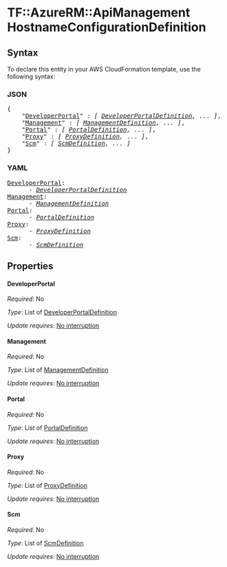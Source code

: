 # TF::AzureRM::ApiManagement HostnameConfigurationDefinition

## Syntax

To declare this entity in your AWS CloudFormation template, use the following syntax:

### JSON

<pre>
{
    "<a href="#developerportal" title="DeveloperPortal">DeveloperPortal</a>" : <i>[ <a href="developerportaldefinition.md">DeveloperPortalDefinition</a>, ... ]</i>,
    "<a href="#management" title="Management">Management</a>" : <i>[ <a href="managementdefinition.md">ManagementDefinition</a>, ... ]</i>,
    "<a href="#portal" title="Portal">Portal</a>" : <i>[ <a href="portaldefinition.md">PortalDefinition</a>, ... ]</i>,
    "<a href="#proxy" title="Proxy">Proxy</a>" : <i>[ <a href="proxydefinition.md">ProxyDefinition</a>, ... ]</i>,
    "<a href="#scm" title="Scm">Scm</a>" : <i>[ <a href="scmdefinition.md">ScmDefinition</a>, ... ]</i>
}
</pre>

### YAML

<pre>
<a href="#developerportal" title="DeveloperPortal">DeveloperPortal</a>: <i>
      - <a href="developerportaldefinition.md">DeveloperPortalDefinition</a></i>
<a href="#management" title="Management">Management</a>: <i>
      - <a href="managementdefinition.md">ManagementDefinition</a></i>
<a href="#portal" title="Portal">Portal</a>: <i>
      - <a href="portaldefinition.md">PortalDefinition</a></i>
<a href="#proxy" title="Proxy">Proxy</a>: <i>
      - <a href="proxydefinition.md">ProxyDefinition</a></i>
<a href="#scm" title="Scm">Scm</a>: <i>
      - <a href="scmdefinition.md">ScmDefinition</a></i>
</pre>

## Properties

#### DeveloperPortal

_Required_: No

_Type_: List of <a href="developerportaldefinition.md">DeveloperPortalDefinition</a>

_Update requires_: [No interruption](https://docs.aws.amazon.com/AWSCloudFormation/latest/UserGuide/using-cfn-updating-stacks-update-behaviors.html#update-no-interrupt)

#### Management

_Required_: No

_Type_: List of <a href="managementdefinition.md">ManagementDefinition</a>

_Update requires_: [No interruption](https://docs.aws.amazon.com/AWSCloudFormation/latest/UserGuide/using-cfn-updating-stacks-update-behaviors.html#update-no-interrupt)

#### Portal

_Required_: No

_Type_: List of <a href="portaldefinition.md">PortalDefinition</a>

_Update requires_: [No interruption](https://docs.aws.amazon.com/AWSCloudFormation/latest/UserGuide/using-cfn-updating-stacks-update-behaviors.html#update-no-interrupt)

#### Proxy

_Required_: No

_Type_: List of <a href="proxydefinition.md">ProxyDefinition</a>

_Update requires_: [No interruption](https://docs.aws.amazon.com/AWSCloudFormation/latest/UserGuide/using-cfn-updating-stacks-update-behaviors.html#update-no-interrupt)

#### Scm

_Required_: No

_Type_: List of <a href="scmdefinition.md">ScmDefinition</a>

_Update requires_: [No interruption](https://docs.aws.amazon.com/AWSCloudFormation/latest/UserGuide/using-cfn-updating-stacks-update-behaviors.html#update-no-interrupt)

